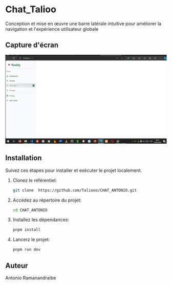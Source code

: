 # Chat_Talioo

Conception et mise en œuvre une barre latérale intuitive pour améliorer la navigation et l'expérience utilisateur globale 

## Capture d'écran

![Capture d'écran du Sidebar](Sidebar.PNG)

## Installation

Suivez ces étapes pour installer et exécuter le projet localement.

1. Clonez le référentiel:

    ```bash
    git clone  https://github.com/Taliooo/CHAT_ANTONIO.git
    ```

2. Accédez au répertoire du projet:

    ```bash
    cd CHAT_ANTONIO
    ```

3. Installez les dépendances:

    ```bash
    pnpm install
    ```
4. Lancerz le projet:

    ```bash
    pnpm run dev
    ```

## Auteur

Antonio Ramanandraibe

